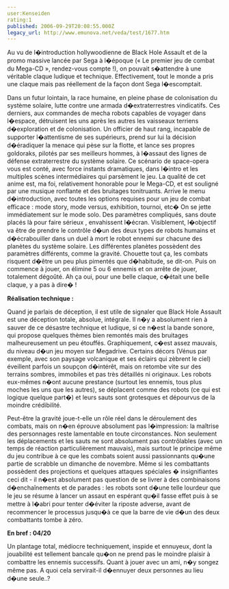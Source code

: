 ```yaml
---
user:Kenseiden
rating:1
published: 2006-09-29T20:08:55.000Z
legacy_url: http://www.emunova.net/veda/test/1677.htm
---
```

Au vu de l�introduction hollywoodienne de Black Hole Assault et de la promo massive lancée par Sega à l�époque (« Le premier jeu de combat du Mega-CD », rendez-vous compte !), on pouvait s�attendre à une véritable claque ludique et technique. Effectivement, tout le monde a pris une claque mais pas réellement de la façon dont Sega l�escomptait.  

  

Dans un futur lointain, la race humaine, en pleine phase de colonisation du système solaire, lutte contre une armada d�extraterrestres vindicatifs. Ces derniers, aux commandes de mecha robots capables de voyager dans l�espace, détruisent les uns après les autres les vaisseaux terriens d�exploration et de colonisation. Un officier de haut rang, incapable de supporter l�attentisme de ses supérieurs, prend sur lui la décision d�éradiquer la menace qui pèse sur la flotte, et lance ses propres goldoraks, pilotés par ses meilleurs hommes, à l�assaut des lignes de défense extraterrestre du système solaire. Ce scénario de space-opera vous est conté, avec force instants dramatiques, dans l�intro et les multiples scènes intermédiaires qui parsèment le jeu. La qualité de cet anime est, ma foi, relativement honorable pour le Mega-CD, et est souligné par une musique ronflante et des bruitages tonitruants. Arrive le menu d�introduction, avec toutes les options requises pour un jeu de combat efficace : mode story, mode versus, exhibition, tournoi, etc� On se jette immédiatement sur le mode solo. Des paramètres compliqués, sans doute placés là pour faire sérieux , envahissent l�écran. Visiblement, l�objectif va être de prendre le contrôle d�un des deux types de robots humains et d�écrabouiller dans un duel à mort le robot ennemi sur chacune des planètes du système solaire. Les différentes planètes possèdent des paramètres différents, comme la gravité. Chouette tout ça, les combats risquent d�être un peu plus pimentés que d�habitude, se dit-on. Puis on commence à jouer, on élimine 5 ou 6 ennemis et on arrête de jouer, totalement dégoûté. Ah ça oui, pour une belle claque, c�était une belle claque, y a pas à dire� !  

  

**Réalisation technique :**   

Quand je parlais de déception, il est utile de signaler que Black Hole Assault est une déception totale, absolue, intégrale. Il n�y a absolument rien à sauver de ce désastre technique et ludique, si ce n�est la bande sonore, qui propose quelques thèmes bien remontés mais des bruitages malheureusement un peu étouffés. Graphiquement, c�est assez mauvais, du niveau d�un jeu moyen sur Megadrive. Certains décors (Vénus par exemple, avec son paysage volcanique et ses éclairs qui zèbrent le ciel) éveillent parfois un soupçon d�intérêt, mais on retombe vite sur des terrains sombres, immobiles et pas très détaillés ni originaux. Les robots eux-mêmes n�ont aucune prestance (surtout les ennemis, tous plus moches les uns que les autres), se déplacent comme des robots (ce qui est logique quelque part�) et leurs sauts sont grotesques et dépourvus de la moindre crédibilité.   

Peut-être la gravité joue-t-elle un rôle réel dans le déroulement des combats, mais on n�en éprouve absolument pas l�impression: la maîtrise des personnages reste lamentable en toute circonstances. Non seulement les déplacements et les sauts ne sont absolument pas contrôlables (avec un temps de réaction particulièrement mauvais), mais surtout le principe même du jeu contribue à ce que les combats soient aussi passionnants qu�une partie de scrabble un dimanche de novembre. Même si les combattants possèdent des projections et quelques attaques spéciales � insignifiantes ceci dit - il n�est absolument pas question de se livrer à des combinaisons d�enchaînements et de parades : les robots sont d�une telle lourdeur que le jeu se résume à lancer un assaut en espérant qu�il fasse effet puis à se mettre à l�abri pour tenter d�éviter la riposte adverse, avant de recommencer le processus jusqu�à ce que la barre de vie d�un des deux combattants tombe à zéro.  

  

**En bref : 04/20**   

Un plantage total, médiocre techniquement, inspide et ennuyeux, dont la jouabilité est tellement bancale qu�on ne prend pas le moindre plaisir à combattre les ennemis successifs. Quant à jouer avec un ami, n�y songez même pas. A quoi cela servirait-il d�ennuyer deux personnes au lieu d�une seule..?